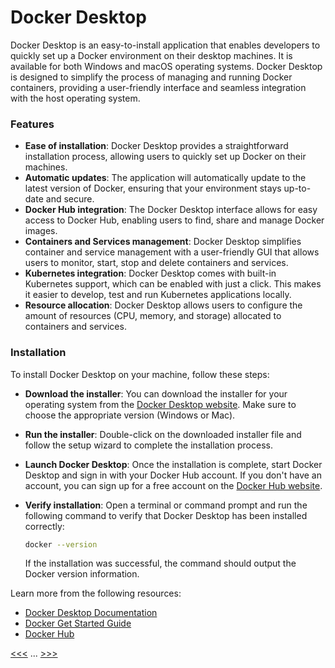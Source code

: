 # Docker Desktop

Docker Desktop is an easy-to-install application that enables developers to quickly set up a Docker environment on their desktop machines. It is available for both Windows and macOS operating systems. Docker Desktop is designed to simplify the process of managing and running Docker containers, providing a user-friendly interface and seamless integration with the host operating system.

### Features

- **Ease of installation**: Docker Desktop provides a straightforward installation process, allowing users to quickly set up Docker on their machines.
- **Automatic updates**: The application will automatically update to the latest version of Docker, ensuring that your environment stays up-to-date and secure.
- **Docker Hub integration**: The Docker Desktop interface allows for easy access to Docker Hub, enabling users to find, share and manage Docker images.
- **Containers and Services management**: Docker Desktop simplifies container and service management with a user-friendly GUI that allows users to monitor, start, stop and delete containers and services.
- **Kubernetes integration**: Docker Desktop comes with built-in Kubernetes support, which can be enabled with just a click. This makes it easier to develop, test and run Kubernetes applications locally.
- **Resource allocation**: Docker Desktop allows users to configure the amount of resources (CPU, memory, and storage) allocated to containers and services.

### Installation

To install Docker Desktop on your machine, follow these steps:

- **Download the installer**: You can download the installer for your operating system from the [Docker Desktop website](https://www.docker.com/products/docker-desktop). Make sure to choose the appropriate version (Windows or Mac).
- **Run the installer**: Double-click on the downloaded installer file and follow the setup wizard to complete the installation process.
- **Launch Docker Desktop**: Once the installation is complete, start Docker Desktop and sign in with your Docker Hub account. If you don't have an account, you can sign up for a free account on the [Docker Hub website](https://hub.docker.com/).
- **Verify installation**: Open a terminal or command prompt and run the following command to verify that Docker Desktop has been installed correctly:

   ```bash
   docker --version
   ```
   If the installation was successful, the command should output the Docker version information.

Learn more from the following resources:

- [Docker Desktop Documentation](https://docs.docker.com/desktop/)
- [Docker Get Started Guide](https://docs.docker.com/get-started/)
- [Docker Hub](https://hub.docker.com/)

[<<<](index.md) ... [>>>](101-docker-engine.md)